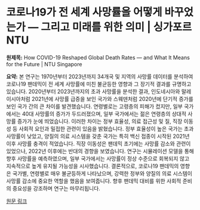 # 코로나19가 전 세계 사망률을 어떻게 바꾸었는가 — 그리고 미래를 위한 의미 | 싱가포르 NTU

**원제목:** How COVID-19 Reshaped Global Death Rates — and What It Means for the Future | NTU Singapore

**요약:** 본 연구는 1970년부터 2023년까지 34개국 및 지역의 사망률 데이터를 분석하여 코로나19 팬데믹이 전 세계 사망률에 미친 불균등한 영향과 그 장기적 결과를 규명하고 있습니다.  2020년부터 2023년까지의 초과 사망률을 분석한 결과, 인도네시아와 말레이시아처럼 2021년에 사망률 급증을 보인 국가와 스웨덴처럼 2020년에 단기적 증가를 보인 국가 간의 큰 차이를 발견했습니다.  연령별로는 고령층의 피해가 컸지만, 일부 국가에서는 40대 사망률의 증가가 두드러졌으며, 일부 국가에서는 젊은 연령층의 상대적 사망률 증가가 눈에 띄었습니다.  이러한 차이는 정부 효율성, 의료 접근성 및 질, 직장 이동성 등 사회적 요인과 밀접한 관련이 있음을 밝혔습니다.  정부 효율성이 높은 국가는 초과 사망률이 낮았고, 양질의 의료 시스템을 갖춘 국가는 특히 백신 접종이 시작된 2021년 이후 사망률 충격이 적었습니다.  직장 이동성은 팬데믹 초기에는 사망률 감소와 관련이 있었으나, 2022년 이후에는 반대의 경향을 보였습니다.  연구는 시뮬레이션 모델을 통해 향후 사망률을 예측하였으며, 일부 국가에서는 사망률이 정상 수준으로 회복되지 않고 지속적으로 높게 유지될 가능성을 시사했습니다.  결론적으로, 코로나19 팬데믹의 영향은 국가별, 연령별로 매우 불균등하게 나타났으며, 강력한 정부와 양질의 의료 시스템이 사망률 감소에 중요한 역할을 했음을 보여줍니다.  향후 팬데믹 대비를 위한 사회적 준비의 중요성을 강조하며 연구는 마무리됩니다.

[원문 링크](https://www.ntu.edu.sg/business/news-events/news/story-detail/how-covid-19-reshaped-global-death-rates-and-what-it-means-for-the-future)
